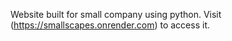 Website built for small company using python. Visit (https://smallscapes.onrender.com) to access it.
